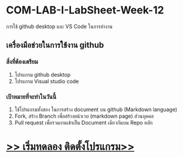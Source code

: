 # COM-LAB-I-LabSheet-Week-12
การใช้ github desktop และ VS Code ในการทำงาน
## เครื่องมือช่วยในการใช้งาน github

### สิ่งที่ต้องเตรียม
1. โปรแกรม github desktop
2. โปรแกรม Visual studio code

### เป้าหมายที่จะทำในวันนี้
1. ใช้โปรแกรมทั้งสอง ในการสร้าง document บน github (Markdown language)
2. Fork, สร้าง Branch เพื่อสร้างหน้าเวบ (markdown page) ส่วนบุคคล
3. Pull request เพื่อรวมงานเข้าเป็น  Document เดียวกันบน Repo หลัก

# [>> เริ่มทดลอง ติดตั้งโปรแกรม>>](W12-Labsheet-01.md)